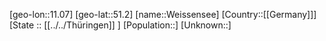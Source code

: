 ﻿---
location: [51.2,11.07]
type: City
tags:
- geo/City


SpocWebEntityId: 35516
isDeleted: false
confidential: public

---
[geo-lon::11.07]
[geo-lat::51.2]
[name::Weissensee]
[Country::[[Germany]]]
[State :: [[../../Thüringen]] ]
[Population::]
[Unknown::]

